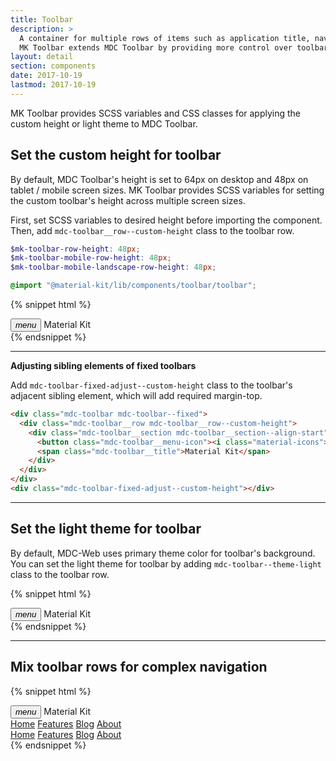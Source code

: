 ```yaml
---
title: Toolbar
description: >
  A container for multiple rows of items such as application title, navigation menu, or tabs.
  MK Toolbar extends MDC Toolbar by providing more control over toolbar's height and theming.
layout: detail
section: components
date: 2017-10-19
lastmod: 2017-10-19
---
```


MK Toolbar provides SCSS variables and CSS classes for applying the custom height or light theme
to MDC Toolbar.

## Set the custom height for toolbar

By default, MDC Toolbar's height is set to 64px on desktop and 48px on tablet / mobile screen sizes.
MK Toolbar provides SCSS variables for setting the custom toolbar's height across multiple screen sizes.

First, set SCSS variables to desired height before importing the component. Then, add
`mdc-toolbar__row--custom-height` class to the toolbar row.

```scss
$mk-toolbar-row-height: 48px;
$mk-toolbar-mobile-row-height: 48px;
$mk-toolbar-mobile-landscape-row-height: 48px;

@import "@material-kit/lib/components/toolbar/toolbar";
```

{% snippet html %}
<div class="mdc-toolbar">
  <div class="mdc-toolbar__row mdc-toolbar__row--custom-height">
    <div class="mdc-toolbar__section mdc-toolbar__section--align-start">
      <button class="mdc-toolbar__menu-icon"><i class="material-icons">menu</i></button>
      <span class="mdc-toolbar__title">Material Kit</span>
    </div>
  </div>
</div>
{% endsnippet %}

<hr>

**Adjusting sibling elements of fixed toolbars**

Add `mdc-toolbar-fixed-adjust--custom-height` class to the toolbar's adjacent sibling element,
which will add required margin-top.

```html
<div class="mdc-toolbar mdc-toolbar--fixed">
  <div class="mdc-toolbar__row mdc-toolbar__row--custom-height">
    <div class="mdc-toolbar__section mdc-toolbar__section--align-start">
      <button class="mdc-toolbar__menu-icon"><i class="material-icons">menu</i></button>
      <span class="mdc-toolbar__title">Material Kit</span>
    </div>
  </div>
</div>
<div class="mdc-toolbar-fixed-adjust--custom-height"></div>
```

<hr class="mk-my--md">

## Set the light theme for toolbar

By default, MDC-Web uses primary theme color for toolbar's background.
You can set the light theme for toolbar by adding `mdc-toolbar--theme-light`
class to the toolbar row.

{% snippet html %}
<div class="mdc-toolbar">
  <div class="mdc-toolbar__row mdc-toolbar__row--theme-light">
    <div class="mdc-toolbar__section mdc-toolbar__section--align-start">
      <button class="mdc-toolbar__menu-icon"><i class="material-icons">menu</i></button>
      <span class="mdc-toolbar__title">Material Kit</span>
    </div>
  </div>
</div>
{% endsnippet %}

<hr class="mk-my--md">

## Mix toolbar rows for complex navigation

{% snippet html %}
<div class="mdc-toolbar">
  <div class="mdc-toolbar__row mdc-toolbar__row--theme-light">
    <div class="mdc-toolbar__section mdc-toolbar__section--align-start">
      <button class="mdc-toolbar__menu-icon"><i class="material-icons">menu</i></button>
      <span class="mdc-toolbar__title">Material Kit</span>
      <nav class="mk-toolbar-nav">
        <a class="mk-toolbar-nav__tab mk-toolbar-nav__tab--active" href="javascript:void(0)">Home</a>
        <a class="mk-toolbar-nav__tab" href="javascript:void(0)">Features</a>
        <a class="mk-toolbar-nav__tab" href="javascript:void(0)">Blog</a>
        <a class="mk-toolbar-nav__tab" href="javascript:void(0)">About</a>
      </nav>
    </div>
  </div>
  <div class="mdc-toolbar__row mdc-toolbar__row--custom-height">
    <div class="mdc-toolbar__section mdc-toolbar__section--align-start">
      <nav class="mk-toolbar-nav mk-tt--uppercase">
        <a class="mk-toolbar-nav__tab mk-toolbar-nav__tab--active" href="javascript:void(0)">Home</a>
        <a class="mk-toolbar-nav__tab" href="javascript:void(0)">Features</a>
        <a class="mk-toolbar-nav__tab" href="javascript:void(0)">Blog</a>
        <a class="mk-toolbar-nav__tab" href="javascript:void(0)">About</a>
      </nav>
    </div>
  </div>
</div>
{% endsnippet %}
